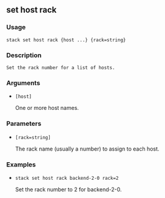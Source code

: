 ## set host rack

### Usage

`stack set host rack {host ...} {rack=string}`

### Description


	Set the rack number for a list of hosts.
	
	

### Arguments

* `[host]`

   One or more host names.


### Parameters
* `[rack=string]`

   The rack name (usually a number) to assign to each host.

### Examples

* `stack set host rack backend-2-0 rack=2`

   Set the rack number to 2 for backend-2-0.




